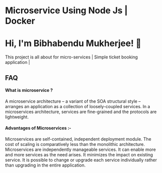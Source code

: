 
# Microservice Using Node Js | Docker




# Hi, I'm Bibhabendu Mukherjee! 👋
This project is all about for micro-services | Simple ticket
booking application | 




## FAQ

#### What is microservice ? 

A microservice architecture – a variant of the SOA structural style – arranges an application as a collection of loosely-coupled services. In a microservices architecture, services are fine-grained and the protocols are lightweight.


#### Advantages of Microservices :-
Microservices are self-contained, independent deployment module.
The cost of scaling is comparatively less than the monolithic architecture.
Microservices are independently manageable services. It can enable more and more services as the need arises. It minimizes the impact on existing service.
It is possible to change or upgrade each service individually rather than upgrading in the entire application.

